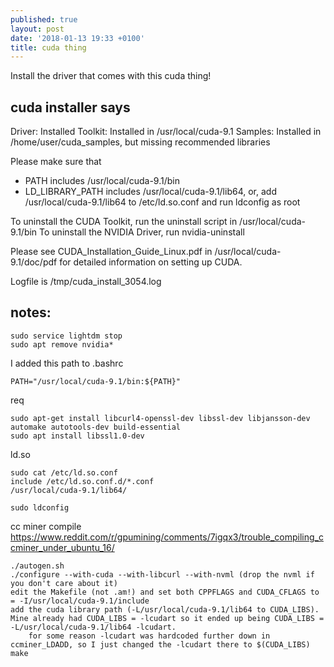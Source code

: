 ```yaml
---
published: true
layout: post
date: '2018-01-13 19:33 +0100'
title: cuda thing
---
```

Install the driver that comes with this cuda thing!

## cuda installer says

Driver:   Installed
Toolkit:  Installed in /usr/local/cuda-9.1
Samples:  Installed in /home/user/cuda_samples, but missing recommended libraries

Please make sure that
 -   PATH includes /usr/local/cuda-9.1/bin
 -   LD_LIBRARY_PATH includes /usr/local/cuda-9.1/lib64, or, add /usr/local/cuda-9.1/lib64 to /etc/ld.so.conf and run ldconfig as root

To uninstall the CUDA Toolkit, run the uninstall script in /usr/local/cuda-9.1/bin
To uninstall the NVIDIA Driver, run nvidia-uninstall

Please see CUDA_Installation_Guide_Linux.pdf in /usr/local/cuda-9.1/doc/pdf for detailed information on setting up CUDA.

Logfile is /tmp/cuda_install_3054.log

## notes:

    sudo service lightdm stop
    sudo apt remove nvidia*
    
I added this path to .bashrc

    PATH="/usr/local/cuda-9.1/bin:${PATH}"
    
req

    sudo apt-get install libcurl4-openssl-dev libssl-dev libjansson-dev automake autotools-dev build-essential
    sudo apt install libssl1.0-dev
    
ld.so

    sudo cat /etc/ld.so.conf
    include /etc/ld.so.conf.d/*.conf
    /usr/local/cuda-9.1/lib64/

    sudo ldconfig

cc miner compile
https://www.reddit.com/r/gpumining/comments/7igqx3/trouble_compiling_ccminer_under_ubuntu_16/

    ./autogen.sh
    ./configure --with-cuda --with-libcurl --with-nvml (drop the nvml if you don't care about it)
    edit the Makefile (not .am!) and set both CPPFLAGS and CUDA_CFLAGS to = -I/usr/local/cuda-9.1/include
    add the cuda library path (-L/usr/local/cuda-9.1/lib64 to CUDA_LIBS). Mine already had CUDA_LIBS = -lcudart so it ended up being CUDA_LIBS = -L/usr/local/cuda-9.1/lib64 -lcudart.
        for some reason -lcudart was hardcoded further down in ccminer_LDADD, so I just changed the -lcudart there to $(CUDA_LIBS)
    make
